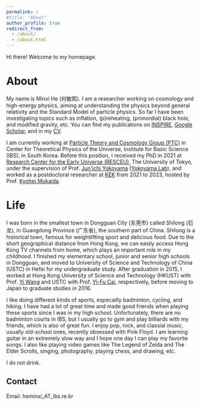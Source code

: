 ```yaml
---
permalink: /
#title: "About"
author_profile: true
redirect_from: 
  - /about/
  - /about.html
---
```


Hi there! Welcome to my homepage. 

About
======
My name is Minxi He (何敏熙). I am a researcher working on cosmology and high-energy physics, aiming at understanding the physics beyond general relativity and the Standard Model of particle physics. So far I have been investigating topics such as inflation, (p)reheating, (primordial) black hole, and modified gravity, etc. You can find my publications on [INSPIRE](https://inspirehep.net/authors/1666163), [Google Scholar](https://scholar.google.com/citations?user=g-tdLMgAAAAJ&hl=en), and in my [CV](cv.pdf). 

I am currently working at [Particle Theory and Cosmology Group (PTC)](https://www.ibs.re.kr/ctpu/) in Center for Theoretical Physics of the Universe, Institute for Basic Science (IBS), in South Korea. Before this position, I received my PhD in 2021 at [Research Center for the Early Universe (RESCEU)](https://www.resceu.s.u-tokyo.ac.jp/top_en.php), The University of Tokyo, under the supervision of Prof. [Jun'ichi Yokoyama](https://db.ipmu.jp/member/personal/799en.html) ([Yokoyama Lab](https://www.resceu.s.u-tokyo.ac.jp/eucd/)), and worked as a postdoctoral researcher at [KEK](https://www2.kek.jp/theory-center/theory_e/) from 2021 to 2023, hosted by Prof. [Kyohei Mukaida](https://www2.kek.jp/theory-center/theory/member/10844/). 



Life
======
I was born in the smallest town in Dongguan City (东莞市) called Shilong (石龙), in Guangdong Province (广东省), the southern part of China. Shilong is a historical town, famous for weightlifting sport and delicious food. Due to the short geographical distance from Hong Kong, we can easily access Hong Kong TV channels from home, which plays an important role in my childhood. I finished my elementary school, junior and senior high schools in Dongguan, and moved to University of Science and Technology of China (USTC) in Hefei for my undergraduate study. After graduation in 2015, I worked at Hong Kong University of Science and Technology (HKUST) with Prof. [Yi Wang](https://phyw.people.ust.hk) and USTC with Prof. [Yi-Fu Cai](http://staff.ustc.edu.cn/~yifucai/PageFrame/indexHome.html), respectively, before moving to Japan to graduate studies in 2016. 

I like doing different kinds of sports, especailly badminton, cycling, and hiking. I have had a lot of great time and made good friends when playing these sports since I was in my high school. Unfortunately, there are no badminton courts in IBS, but I usually go to gym and play billiards with my friends, which is also of great fun. I enjoy pop, rock, and classial music, usually old-school ones, recently obsessed with Pink Floyd. I am learning guitar in an extremely slow way and I hope one day I can play my favorite songs. I also like playing video games like The Legend of Zelda and The Elder Scrolls, singing, photography, playing chess, and drawing, etc. 

I do not drink.

Contact
------
Email: heminxi_AT_ibs.re.kr


